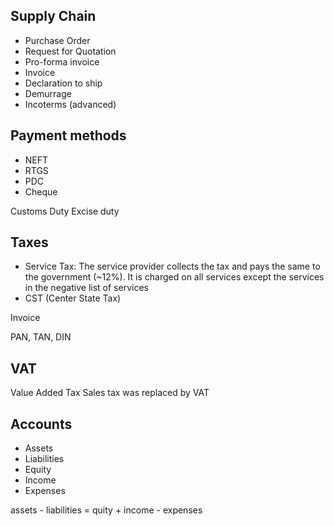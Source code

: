 ## Supply Chain

* Purchase Order
* Request for Quotation
* Pro-forma invoice
* Invoice
* Declaration to ship
* Demurrage
* Incoterms (advanced)

## Payment methods

* NEFT
* RTGS
* PDC
* Cheque



Customs Duty
Excise duty

## Taxes

* Service Tax:  The service provider collects the tax and pays the same to the government (~12%). It is charged on all services except the services in the negative list of services
* CST (Center State Tax)

Invoice

PAN, TAN, DIN

## VAT

Value Added Tax
Sales tax was replaced by VAT

## Accounts

* Assets
* Liabilities
* Equity
* Income
* Expenses

assets - liabilities = quity + income - expenses
